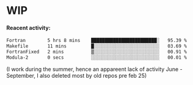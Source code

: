 # WIP

#### Reacent activity:
<!--START_SECTION:waka-->

```txt
Fortran        5 hrs 8 mins    ████████████████████████░   95.39 %
Makefile       11 mins         █░░░░░░░░░░░░░░░░░░░░░░░░   03.69 %
FortranFixed   2 mins          ▒░░░░░░░░░░░░░░░░░░░░░░░░   00.91 %
Modula-2       0 secs          ░░░░░░░░░░░░░░░░░░░░░░░░░   00.01 %
```

<!--END_SECTION:waka-->

(I work during the summer, hence an appareent lack of activity June - September, I also deleted most by old repos pre feb 25)
